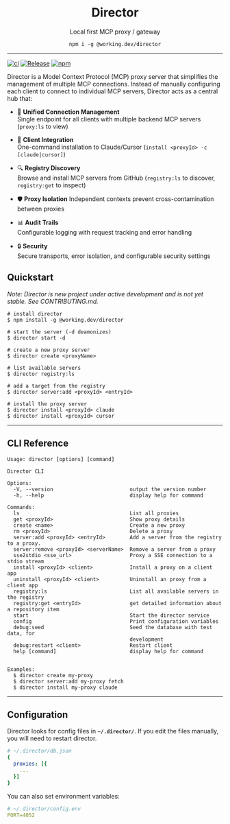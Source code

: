 <h1 align="center">Director</h1>
<p align="center">Local first MCP proxy / gateway</p>

<p align="center"><code>npm i -g @working.dev/director</code></p>

---

[![ci](https://github.com/theworkingcompany/director/workflows/CI/badge.svg)](https://github.com/theworkingcompany/director/actions/workflows/ci.yml)
[![Release](https://github.com/theworkingcompany/director/workflows/Release/badge.svg)](https://github.com/theworkingcompany/director/actions/workflows/release.yml)
[![npm](https://img.shields.io/npm/v/@director.run/cli.svg)](https://www.npmjs.com/package/@director.run/cli)

Director is a Model Context Protocol (MCP) proxy server that simplifies the management of multiple MCP connections. Instead of manually configuring each client to connect to individual MCP servers, Director acts as a central hub that:

- 🔌 **Unified Connection Management**  
  Single endpoint for all clients with multiple backend MCP servers (`proxy:ls` to view) 

- 🚀 **Client Integration**  
  One-command installation to Claude/Cursor (`install <proxyId> -c [claude|cursor]`) 

- 🔍 **Registry Discovery**  
  Browse and install MCP servers from GitHub (`registry:ls` to discover, `registry:get` to inspect)

- 🛡️ **Proxy Isolation** 
  Independent contexts prevent cross-contamination between proxies 

- 📊 **Audit Trails**  
  Configurable logging with request tracking and error handling 

- 🔒 **Security**  
  Secure transports, error isolation, and configurable security settings 

## Quickstart

*Note: Director is new project under active development and is not yet stable. See CONTRIBUTING.md.*

```shell
# install director
$ npm install -g @working.dev/director

# start the server (-d deamonizes)
$ director start -d

# create a new proxy server
$ director create <proxyName>

# list available servers
$ director registry:ls

# add a target from the registry 
$ director server:add <proxyId> <entryId>

# install the proxy server
$ director install <proxyId> claude
$ director install <proxyId> cursor

```

---

## CLI Reference

```
Usage: director [options] [command]

Director CLI

Options:
  -V, --version                         output the version number
  -h, --help                            display help for command

Commands:
  ls                                    List all proxies
  get <proxyId>                         Show proxy details
  create <name>                         Create a new proxy
  rm <proxyId>                          Delete a proxy
  server:add <proxyId> <entryId>        Add a server from the registry to a proxy.
  server:remove <proxyId> <serverName>  Remove a server from a proxy
  sse2stdio <sse_url>                   Proxy a SSE connection to a stdio stream
  install <proxyId> <client>            Install a proxy on a client app
  uninstall <proxyId> <client>          Uninstall an proxy from a client app
  registry:ls                           List all available servers in the registry
  registry:get <entryId>                get detailed information about a repository item
  start                                 Start the director service
  config                                Print configuration variables
  debug:seed                            Seed the database with test data, for
                                        development
  debug:restart <client>                Restart client
  help [command]                        display help for command


Examples:
  $ director create my-proxy
  $ director server:add my-proxy fetch
  $ director install my-proxy claude

```

---

## Configuration

Director looks for config files in **`~/.director/`**. If you edit the files manually, you will need to restart director.

```yaml
# ~/.director/db.json
{
  proxies: [{
    ...
  }]
}
```

You can also set environment variables:

```yaml
# ~/.director/config.env
PORT=4052
```
